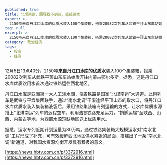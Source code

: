 ```yaml
---
published: true
title: 北煤南运，回程找不到货，直接运水
expert: >-
  2150吨来自丹江口水库的优质水装入100个集装箱，搭乘20082次列车从武铁平顶山东车站始发开往内蒙古鄂尔多斯。据悉，这是丹江口水库优质饮用水首次通过铁路运往西北地区。
tag: null
excerpt: >-
  2150吨来自丹江口水库的优质水装入100个集装箱，搭乘20082次列车从武铁平顶山东车站始发开往内蒙古鄂尔多斯。据悉，这是丹江口水库优质饮用水首次通过铁路运往西北地区。
category: 政治经济
tags:
  - 投资
  - 经济
---
```


12月5日13点40分，2150吨**来自丹江口水库的优质水**装入100个集装箱，搭乘20082次列车从武铁平顶山东车站始发开往内蒙古鄂尔多斯。据悉，这是丹江口水库优质饮用水首次通过铁路运往西北地区。

丹江口水库是亚洲第一大人工淡水湖，浩吉铁路是国家“北煤南运”大通道。此趟列车是武铁与平煤集团联手，通过“南水北调”干渠途经平顶山市的取水口，将丹江口水库优质水装入集装箱液袋后，采用铁路集装箱专列运输的方式，让水库优质水源搭上“北煤南运”列车的返程空车，利用浩吉铁路充足运力，“捎脚运输”至陕西、山西、内蒙古等地，为西部水源短缺地区送上优质用水。

据悉，运水专列近期计划运量为80万吨。通过铁路集装箱大规模运水对“南水北调”工程形成了补充，可有效缓解西北地区供水紧张的局面，搭建出了一条“南水北调”新通道，对我国水资源均衡开发具有积极的意义。

[https://news.hbtv.com.cn/p/3372916.html](https://news.hbtv.com.cn/p/3372916.html)
